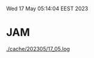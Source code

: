 Wed 17 May 05:14:04 EEST 2023
# JAM
<a href='./cache/202305/17_05.log'>./cache/202305/17_05.log</a>
